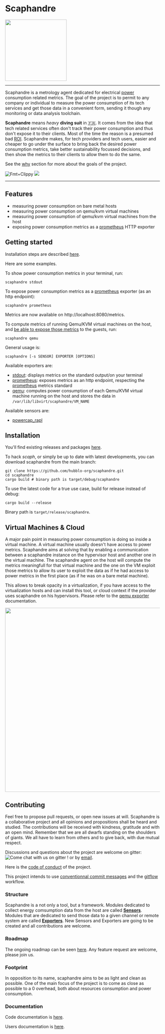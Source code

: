# Scaphandre

<img src="https://github.com/hubblo-org/scaphandre/raw/main/scaphandre.cleaned.png" width="200">

---

Scaphandre is a metrology agent dedicated for electrical [power](https://en.wikipedia.org/wiki/Electric_power) consumption related metrics. The goal of the project is to permit to any company or individual to measure the power consumption of its tech services and get those data in a convenient form, sending it though any monitoring or data analysis toolchain.

**Scaphandre** means *heavy* **diving suit** in [:fr:](https://fr.wikipedia.org/wiki/Scaphandre_%C3%A0_casque). It comes from the idea that tech related services often don't track their power consumption and thus don't expose it to their clients. Most of the time the reason is a presumed bad [ROI](https://en.wikipedia.org/wiki/Return_on_investment). Scaphandre makes, for tech providers and tech users, easier and cheaper to go under the surface to bring back the desired power consumption metrics, take better sustainability focussed decisions, and then show the metrics to their clients to allow them to do the same.

See the [why](docs/why.md) section for more about the goals of the project.

![Fmt+Clippy](https://github.com/hubblo-org/scaphandre/workflows/Rust/badge.svg?branch=main)
<a href="https://gitter.im/hubblo-org/scaphandre?utm_source=badge&utm_medium=badge&utm_campaign=pr-badge&utm_content=badge"><img src="https://badges.gitter.im/Join%20Chat.svg"></a>

---

## Features

- measuring power consumption on bare metal hosts
- measuring power consumption on qemu/kvm virtual machines
- measuring power consumption of qemu/kvm virtual machines from the host
- exposing power consumption metrics as a [prometheus](https://prometheus.io) HTTP exporter

## Getting started

Installation steps are described [here](#Installation).

Here are some examples.

To show power consumption metrics in your terminal, run:

    scaphandre stdout

To expose power consumption metrics as a [prometheus](https://prometheus.io) exporter (as an http endpoint):

    scaphandre prometheus

Metrics are now available on http://localhost:8080/metrics.

To compute metrics of running Qemu/KVM virtual machines on the host, and [be able to expose those metrics](docs/exporters/qemu.md) to the guests, run:

    scaphandre qemu

General usage is:

    scaphandre [-s SENSOR] EXPORTER [OPTIONS]

Available exporters are:

- [stdout](docs/exporters/stdout.md): displays metrics on the standard output/on your terminal
- [prometheus](docs/exporters/prometheus.md): exposes metrics as an http endpoint, respecting the [prometheus](https://prometheus.io/) metrics standard
- [qemu](docs/exporters/qemu.md): computes power consumption of each Qemu/KVM virtual machine running on the host and stores the data in `/var/lib/libvirt/scaphandre/VM_NAME`

Available sensors are:

- [powercap_rapl](docs/sensors/powercap_rapl.md)

## Installation

You'll find existing releases and packages [here](https://github.com/hubblo-org/scaphandre/releases).

To hack *scaph*, or simply be up to date with latest developments, you can download scaphandre from the main branch:

    git clone https://github.com/hubblo-org/scaphandre.git
    cd scaphandre
    cargo build # binary path is target/debug/scaphandre

To use the latest code for a true use case, build for release instead of debug:

    cargo build --release
    
Binary path is `target/release/scaphandre`.

## Virtual Machines & Cloud

A major pain point in measuring power consumption is doing so inside a virtual machine. A virtual machine usually doesn't have access to power metrics.
Scaphandre aims at solving that by enabling a communication between a scaphandre instance on the hypervisor host and another one in the virtual machine.
The scaphandre agent on the host will compute the metrics meaningfull for that virtual machine and the one on the VM exploit those metrics to allow its user to exploit the data as if he had access to power metrics in the first place (as if he was on a bare metal machine).

This allows to break opacity in a virtualization, if you have access to the virtualization hosts and can install this tool, or cloud context if the provider uses scaphandre on his hypervisors. Please refer to the [qemu exporter](docs/exporters/qemu.md) documentation.

<img src="https://github.com/hubblo-org/scaphandre/raw/main/virtu.cleaned.png" width="600">

## Contributing

Feel free to propose pull requests, or open new issues at will. Scaphandre is a collaborative project and all opinions and propositions shall be heard and studied. The contributions will be received with kindness, gratitude and with an open mind. Remember that we are all dwarfs standing on the shoulders of giants. We all have to learn from others and to give back, with due mutual respect.

Discussions and questions about the project are welcome on gitter: ![[Come chat with us on gitter !](https://gitter.im/hubblo-org/scaphandre?utm_source=badge&utm_medium=badge&utm_campaign=pr-badge&utm_content=badge)](https://badges.gitter.im/Join%20Chat.svg)
or by [email](mailto://bpetit@hubblo.org?Subject=About%20Scaphandre).

Here is the [code of conduct](CODE_OF_CONDUCT.md) of the project.

This project intends to use [conventionnal commit messages](https://conventionalcommits.org/) and the [gitflow](https://nvie.com/posts/a-successful-git-branching-model/) workflow.

### Structure

Scaphandre is a not only a tool, but a framework. Modules dedicated to collect energy comsumption data from the host are called [**Sensors**](docs/sensors).
Modules that are dedicated to send those data to a given channel or remote system are called [**Exporters**](docs/exporters). New Sensors and Exporters are going to be created and all contributions are welcome.

### Roadmap

The ongoing roadmap can be seen [here](https://github.com/hubblo-org/scaphandre/projects/1). Any feature request are welcome, please join us.

### Footprint

In opposition to its name, scaphandre aims to be as light and clean as possible. One of the main focus of the project is to come as close as possible to a 0 overhead, both about resources consumption and power consumption.

### Documentation

Code documentation is [here](https://docs.rs/scaphandre).

Users documentation is [here](docs).